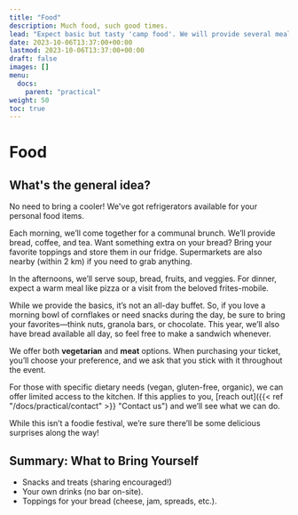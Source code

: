 ```yaml
---
title: "Food"
description: Much food, such good times.
lead: "Expect basic but tasty 'camp food'. We will provide several meals, and you can store your personal food items in our refrigerators. Check out the timetable below to plan for what additional food to bring."
date: 2023-10-06T13:37:00+00:00
lastmod: 2023-10-06T13:37:00+00:00
draft: false
images: []
menu: 
  docs:
    parent: "practical"
weight: 50
toc: true
---
```


# Food

## What's the general idea?

No need to bring a cooler! We've got refrigerators available for your personal food items.

Each morning, we’ll come together for a communal brunch. We’ll provide bread, coffee, and tea. Want something extra on your bread? Bring your favorite toppings and store them in our fridge. Supermarkets are also nearby (within 2 km) if you need to grab anything.

In the afternoons, we’ll serve soup, bread, fruits, and veggies. For dinner, expect a warm meal like pizza or a visit from the beloved frites-mobile.

While we provide the basics, it’s not an all-day buffet. So, if you love a morning bowl of cornflakes or need snacks during the day, be sure to bring your favorites—think nuts, granola bars, or chocolate. This year, we’ll also have bread available all day, so feel free to make a sandwich whenever.

We offer both **vegetarian** and **meat** options. When purchasing your ticket, you’ll choose your preference, and we ask that you stick with it throughout the event.

For those with specific dietary needs (vegan, gluten-free, organic), we can offer limited access to the kitchen. If this applies to you, [reach out]({{< ref "/docs/practical/contact" >}} "Contact us") and we’ll see what we can do.

While this isn’t a foodie festival, we’re sure there’ll be some delicious surprises along the way!

## Summary: What to Bring Yourself
* Snacks and treats (sharing encouraged!)
* Your own drinks (no bar on-site).
* Toppings for your bread (cheese, jam, spreads, etc.).
